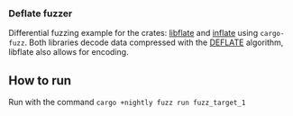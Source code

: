 ### Deflate fuzzer

Differential fuzzing example for the crates: [libflate](https://crates.io/crates/libflate) and [inflate](https://crates.io/crates/inflate) using `cargo-fuzz`. Both libraries decode data compressed with the [DEFLATE](https://en.wikipedia.org/wiki/Deflate) algorithm, libflate also allows for encoding.

## How to run

Run with the command `cargo +nightly fuzz run fuzz_target_1`
